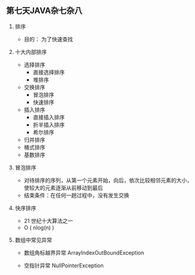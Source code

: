 ##  第七天JAVA杂七杂八

1. 排序
   -  目的： 为了快速查找
2. 十大内部排序
   - 选择排序
     - 直接选择排序
     - 堆排序
   - 交换排序
     - 冒泡排序
     - 快速排序
   - 插入排序
     - 直接插入排序
     - 折半插入排序
     - 希尔排序
   - 归并排序
   - 桶式排序
   - 基数排序

3. 冒泡排序
   - 对待排序的序列，从第一个元素开始，向后，依次比较相邻元素的大小，使较大的元素逐渐从前移动到最后
   - 结束条件：在任何一趟过程中，没有发生交换

3. 快序排序

   - 21 世纪十大算法之一
   - O ( nlog(n) )

4. 数组中常见异常

   - 数组角标越界异常 ArrayIndexOutBoundException

   - 空指针异常  NullPointerException

